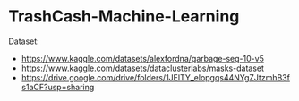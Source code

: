 # TrashCash-Machine-Learning
Dataset: 
- https://www.kaggle.com/datasets/alexfordna/garbage-seg-10-v5
- https://www.kaggle.com/datasets/dataclusterlabs/masks-dataset
- https://drive.google.com/drive/folders/1JElTY_elopgqs44NYgZJtzmhB3fs1aCF?usp=sharing 
